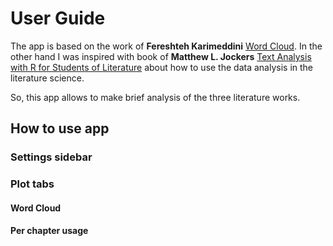 # User Guide

The app is based on the work of **Fereshteh Karimeddini** [Word Cloud][1]. In the other hand I was inspired with book of **Matthew L. Jockers** [Text Analysis with R for Students of Literature][2] about how to use the data analysis in the literature science.

So, this app allows to make brief analysis of the three literature works.  

  [1]: http://shiny.rstudio.com/gallery/word-cloud.html "Word Cloud"
  [2]: https://www.springer.com/us/book/9783319031637#aboutBook "Text Analysis with R for Students of Literature"

## How to use app
### Settings sidebar
### Plot tabs
#### Word Cloud
#### Per chapter usage
